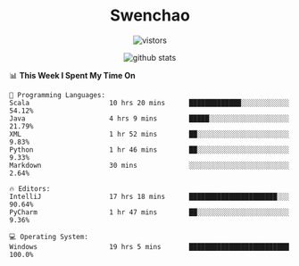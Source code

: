 <h1 align="center">Swenchao</h3>

<p align="center">
  <img src="https://visitor-badge.glitch.me/badge?page_id=Swenchao" alt="vistors" />
</p>

<p align="center">
  <img src="https://github-readme-stats.vercel.app/api?username=Swenchao&count_private=true&show_icons=true&theme=vue-dark&hide_title=true" alt="github stats" />
</p>

<!--START_SECTION:waka-->
📊 **This Week I Spent My Time On** 

```text
💬 Programming Languages: 
Scala                    10 hrs 20 mins      █████████████░░░░░░░░░░░░   54.12% 
Java                     4 hrs 9 mins        █████░░░░░░░░░░░░░░░░░░░░   21.79% 
XML                      1 hr 52 mins        ██░░░░░░░░░░░░░░░░░░░░░░░   9.83% 
Python                   1 hr 46 mins        ██░░░░░░░░░░░░░░░░░░░░░░░   9.33% 
Markdown                 30 mins             ░░░░░░░░░░░░░░░░░░░░░░░░░   2.64%

🔥 Editors: 
IntelliJ                 17 hrs 18 mins      ██████████████████████░░░   90.64% 
PyCharm                  1 hr 47 mins        ██░░░░░░░░░░░░░░░░░░░░░░░   9.36%

💻 Operating System: 
Windows                  19 hrs 5 mins       █████████████████████████   100.0%

```


<!--END_SECTION:waka-->
